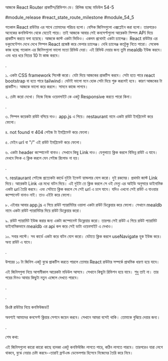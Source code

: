 আজকে React Router প্রাকটিস/রিভিশন ডে। রিলিজ হচ্ছে মডিউল 54-5

#module_release #react_state_route_milestone #module_54_5

গতকাল React রাউটার এর সাথে তোমাদের পরিচয় হলো। বেসিক জিনিসগুলো এক্সপ্লেইন করা হলো। তারপরেও অনেকের কনফিউশন থেকে যেতেই পারে। তাই আজকে আবার সেই কনসেপ্টগুলো আরেকটা সিম্পল API দিয়ে প্রাকটিস করতে বলা হয়েছে। আজকে জাস্ট একটা ভিডিও। একদম প্রথেমই একটা চ্যালেঞ্জ। React রাউটার এর ডকুমেন্টেশন দেখে দেখে সিম্পল React প্রজেক্ট করে ফেলার চ্যালেঞ্জ। দেখি চ্যালেঞ্জ কতটুকু নিতে পারো। সেকেন্ড কাজ হচ্ছে গতকাল এর জিনিসগুলো ভালো মতো রিভিউ দেয়া। এই রিভিউ দেয়ার জন্য তুমি mealdb ইউজ করবে। এবং ধরে ধরে নিচের 10 টা কাজ করবে। 



.

১. একটা CSS framework সিলেক্ট করো। যেটা দিয়ে আজকের প্রাকটিস করবে। সেটা হতে পারে react bootstrap বা হতে পারে tailwind। যেটাই ভালো মনে হোক সেটা দিয়ে শুরু করলেই হবে। কারণ আজকের টা প্রাকটিস। আজকে ভালো করে করলে। সামনে কাজে লাগবে। 

২. চেষ্টা করো দেখো। নিজে নিজে ওয়েবসাইট কে একটু Responsive করতে পারো কিনা। 

.

৩. সিম্পল কয়েকটা রাউট বসিয়ে দাও। app.js এ গিয়ে। restaurant নামে একটা রাউট ইমপ্লিমেন্ট করে ফেলো। 

৪. not found বা 404 পেইজ টা ইমপ্লিমেন্ট করে ফেলো। 

৫. মেইন url বা "/" এই রাউট ইমপ্লিমেন্ট করে ফেলো। 

৬. একটা header কম্পোনেন্ট বানাও। সেখানে কিছু Link দাও। যেগুলাতে ক্লিক করলে বিভিন্ন রাউট এ যাবে। দেখবে লিংক এ ক্লিক করলে যেন পেইজ রিলোড না হয়। 

.

৭. restaurant পেইজে প্রত্যেকটা কার্ডে দুইটা ইভেন্ট হ্যান্ডলার যোগ করো। দুই রকমের। প্রথমটা জাস্ট Link দিয়ে। আরেকটা Link এর মধ্যে বাটন দিয়ে। এই দুইটা তে ক্লিক করলে সে ওই মেন্যু এর আইডি অনুসারে ডাইনামিক একটা url তৈরি করবে। এবং সেটাতে ক্লিক করলে সে সেই url এ চলে যাবে। যদিও এখনো সেই রাউট এ যাওয়ার কম্পোনেন্ট বানাও নাই। তাও এইটা করে ফেলো। 

৮. এইবার আবার app.js এ গিয়ে রাউট প্যারামিটার ওয়ালা একটা রাউট ডিক্লেয়ার করে ফেলো। সেখানে mealdb নামে একটা রাউট প্যারামিটার দিয়ে রাউট ডিক্লেয়ার করো।  

৯. রাউট প্যারামিট ইউজ করার জন্য একটা কম্পোনেন্ট ডিক্লেয়ার করো। তারপর সেই রাউট এ গিয়ে রাউট প্যারামিট ডাইনামিকভাবে mealdb এর api কল করে সেই ডাটা ওয়েবসাইট এ দেখাও। 

১০. সবার লাস্টে। সব কার্ডে একটা করে বাটন যোগ করো। যেটাতে ক্লিক করলে useNavigate হুক ইউজ করে। অন্য রাউট এ যাবে। 



.



উপরের ১০ টা জিনিস একটু বুঝে প্রাকটিস করতে পারলে তোমার React রাউটার সম্পর্কে প্রাথমিক ধারণা হয়ে যাবে। 



এই জিনিসগুলা নিয়ে আগামীকাল আরেকটা মডিউল আসবে। সেখানে কিছুটা রিভিশন হয়ে যাবে। শুধু তাই না। তার পরের দিনও আবার কিছুটা নতুন এঙ্গেলে দেখতে পারবে। 



.



.

রিএক্ট রাউটার নিয়ে কনফিউজড!!

অবশ্যই আমাদের কনসেপ্ট ক্লিয়ার সেশনে জয়েন করবে। সেখানে আমরা বসেই থাকি। তোমাকে বুঝিয়ে দেয়ার জন্য। 



.



 

শেষ কথা: 

এই জিনিসগুলো কারো কারো কাছে হালকা একটু কনফিউজিং লাগতে পারে, কঠিন লাগতে পারবে। তারপরেও যারা লেগে থাকবে, বুঝে নেয়ার চেষ্টা করবে--তারাই ফ্রন্টএন্ড ডেভেলপার হিসেবে নিজেদের তৈরি করে নিবে।


